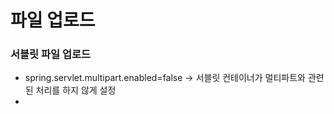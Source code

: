 # 파일 업로드
### 서블릿 파일 업로드
+ spring.servlet.multipart.enabled=false -> 서블릿 컨테이너가 멀티파트와 관련된 처리를 하지 않게 설정
+ 

